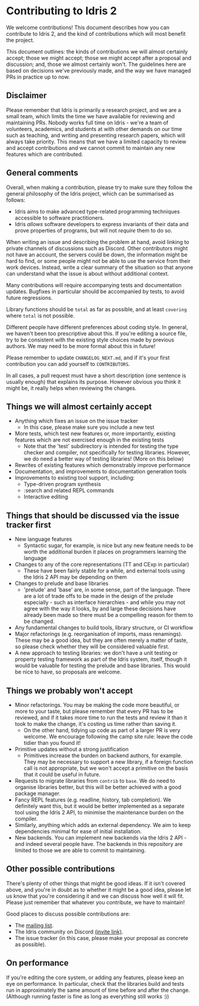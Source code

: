 Contributing to Idris 2
=======================

We welcome contributions! This document describes how you can contribute to
Idris 2, and the kind of contributions which will most benefit the project.

This document outlines: the kinds of contributions we will almost certainly
accept; those we might accept; those we might accept after a proposal and
discussion; and, those we almost certainly won't. The guidelines here are based
on decisions we've previously made, and the way we have managed PRs in practice
up to now.

## Disclaimer

Please remember that Idris
is primarily a research project, and we are a small team, which limits the time
we have available for reviewing and maintaining PRs. Nobody works full time on
Idris - we're a team of volunteers, academics, and students at with other
demands on our time such as teaching, and writing and presenting research
papers, which will always take priority. This means that we have a limited
capacity to review and accept contributions and we cannot commit to maintain
any new features which are contributed.


General comments
----------------

Overall, when making a contribution, please try to make sure they follow the
general philosophy of the Idris project, which can be summarised as follows:

* Idris aims to make advanced type-related programming techniques accessible to
  software practitioners.
* Idris *allows* software developers to express invariants of their data and prove
  properties of programs, but will not *require* them to do so.

When writing an issue and describing the problem at hand, avoid linking to
private channels of discussions such as Discord. Other contributors might not
have an account, the servers could be down, the information might be hard to
find, or some people might not be able to use the service from their work
devices. Instead, write a clear summary of the situation so that anyone can
understand what the issue is about without additional context.

Many contributions will require accompanying tests and documentation updates.
Bugfixes in particular should be accompanied by tests, to avoid future
regressions.

Library functions should be `total` as far as possible, and at least `covering`
where `total` is not possible.

Different people have different preferences about coding style. In general,
we haven't been too prescriptive about this. If you're editing a source file,
try to be consistent with the existing style choices made by previous authors.
We may need to be more formal about this in future!

Please remember to update `CHANGELOG_NEXT.md`, and if it's your first contribution
you can add yourself to `CONTRIBUTORS`.

In all cases, a pull request must have a short description (one sentence is
usually enough) that explains its purpose. However obvious you think it might
be, it really helps when reviewing the changes.

Things we will almost certainly accept
--------------------------------------

* Anything which fixes an issue on the issue tracker
  - In this case, please make sure you include a new test
* More tests, which test new features or, more importantly, existing features
  which are not exercised enough in the existing tests
  - Note that the 'test' subdirectory is intended for testing the type checker
    and compiler, not specifically for testing libraries. However, we do need
    a better way of testing libraries! (More on this below)
* Rewrites of existing features which demonstrably improve performance
* Documentation, and improvements to documentation generation tools
* Improvements to existing tool support, including:
  - Type-driven program synthesis
  - :search and related REPL commands
  - Interactive editing

Things that should be discussed via the issue tracker first
-----------------------------------------------------------

* New language features
  - Syntactic sugar, for example, is nice but any new feature needs to be
    worth the additional burden it places on programmers learning the language
* Changes to any of the core representations (TT and CExp in particular)
  - These have been fairly stable for a while, and external tools using the
    Idris 2 API may be depending on them
* Changes to prelude and base libraries
  - 'prelude' and 'base' are, in some sense, part of the language. There are a
    lot of trade offs to be made in the design of the prelude especially - such
    as interface hierarchies - and while you may not agree with the way it looks,
    by and large these decisions have already been made so there must be a
    compelling reason for them to be changed.
* Any fundamental changes to build tools, library structure, or CI workflow
* Major refactorings (e.g. reorganisation of imports, mass renamings). These
  may be a good idea, but they are often merely a matter of taste, so please
  check whether they will be considered valuable first.
* A new approach to testing libraries: we don't have a unit testing or
  property testing framework as part of the Idris system, itself, though it
  would be valuable for testing the prelude and base libraries. This would be
  nice to have, so proposals are welcome.

Things we probably won't accept
-------------------------------

* Minor refactorings. You may be making the code more beautiful, or more to
  your taste, but please remember that every PR has to be reviewed, and if it
  takes more time to run the tests and review it than it took to make the change,
  it's costing us time rather than saving it.
  - On the other hand, tidying up code as part of a larger PR is very welcome.
    We encourage following the camp site rule: leave the code tidier than you
    found it!
* Primitive updates without a strong justification
  - Primitives increase the burden on backend authors, for example. They may
    be necessary to support a new library, if a foreign function call is not
    appropriate, but we won't accept a primitive on the basis that it could be
    useful in future.
* Requests to migrate libraries from `contrib` to `base`. We do need to
  organise libraries better, but this will be better achieved with a good
  package manager.
* Fancy REPL features (e.g. readline, history, tab completion). We definitely
  want this, but it would be better implemented as a separate tool using the
  Idris 2 API, to minimise the maintenance burden on the compiler.
* Similarly, anything which adds an external dependency. We aim to keep
  dependencies minimal for ease of initial installation.
* New backends. You can implement new backends via the Idris 2 API - and indeed
  several people have. The backends in this repository are limited to those we
  are able to commit to maintaining.

Other possible contributions
----------------------------

There's plenty of other things that might be good ideas. If it isn't covered
above, and you're in doubt as to whether it might be a good idea, please let us
know that you're considering it and we can discuss how well it will fit. Please
just remember that whatever you contribute, we have to maintain!

Good places to discuss possible contributions are:

* The [mailing list](https://groups.google.com/forum/#!forum/idris-lang).
* The Idris community on Discord [(invite link)](https://discord.gg/YXmWC5yKYM).
* The issue tracker (in this case, please make your proposal as concrete as
  possible).

On performance
--------------

If you're editing the core system, or adding any features, please keep an
eye on performance. In particular, check that the libraries build and tests
run in approximately the same amount of time before and after the change.
(Although running faster is fine as long as everything still works :))
